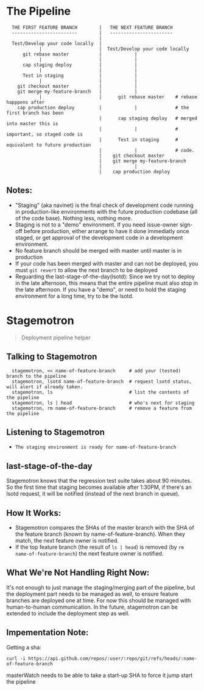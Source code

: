 # The Pipeline

```
  THE FIRST FEATURE BRANCH        |   THE NEXT FEATURE BRANCH
  ------------------------        |   -----------------------
                                  |
  Test/Develop your code locally  |
            |                     |  Test/Develop your code locally
      git rebase master           |            |
            |                     |            |
      cap staging deploy          |            |
            |                     |            |
      Test in staging             |            |
            |                     |            |
    git checkout master           |            |
    git merge my-feature-branch   |            |
            |                     |      git rebase master    # rebase happpens after
    cap production deploy         |            |              # the first branch has been
                                  |      cap staging deploy   # merged into master this is
                                  |            |              # important, so staged code is
                                  |      Test in staging      # equivalent to future production
                                  |            |              # code.
                                  |    git checkout master
                                  |    git merge my-feature-branch
                                  |            |
                                  |    cap production deploy
```
## Notes:
 - "Staging" (aka navinet) is the final check of development code running in production-like environments with the future production codebase (all of the code base).  Nothing less, nothing more.
 - Staging is not to a "demo" environment.  If you need issue-owner sign-off before production, either arrange to have it done immediatly once staged, or get approval of the development code in a development environment.
 - No feature branch should be merged with master until master is in production
 - If your code has been merged with master and can not be deployed, you must `git revert` to allow the next branch to be deployed
 - Reguarding the last-stage-of-the-day(lsotd):  Since we try not to deploy in the late afternoon, this means that the entire pipeline must also stop in the late afternoon.  If you have a "demo", or need to hold the staging environment for a long time, try to be the lsotd.


# Stagemotron
> Deployment pipeline helper

## Talking to Stagemotron
```
  stagemotron, << name-of-feature-branch     # add your (tested) branch to the pipeline
  stagemotron, lsotd name-of-feature-branch  # request lsotd status, will alert if already taken.
  stagemotron, ls                            # list the contents of the pipeline
  stagemotron, ls | head                     # who's next for staging
  stagemotron, rm name-of-feature-branch     # remove a feature from the pipeline
```

## Listening to Stagemotron
  - `The staging environment is ready for name-of-feature-branch`

## last-stage-of-the-day
Stagemotron knows that the regression test suite takes about 90 minutes.  So the first time that staging becomes available after 1:30PM, if there's an lsotd request, it will be notified (instead of the next branch in queue).

## How It Works:
 - Stagemotron compares the SHAs of the master branch with the SHA of the feature branch (known by name-of-feature-branch).  When they match, the next feature owner is notified.
 - If the top feature branch (the result of `ls | head`) is removed (by `rm name-of-feature-branch`) the next feature owner is notified.

## What We're Not Handling Right Now:
It's not enough to just manage the staging/merging part of the pipeline, but the deployment part needs to be managed as well, to ensure feature branches are deployed one at time.  For now this should be managed with human-to-human communication.  In the future, stagemotron can be extended to include the deployment step as well.

## Impementation Note:

Getting a sha:
```
curl -i https://api.github.com/repos/:user/:repo/git/refs/heads/:name-of-feature-branch
```

masterWatch needs to be able to take a start-up SHA to force it jump start the pipeline
